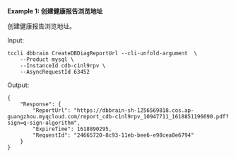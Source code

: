 **Example 1: 创建健康报告浏览地址**

创建健康报告浏览地址。

Input: 

```
tccli dbbrain CreateDBDiagReportUrl --cli-unfold-argument  \
    --Product mysql \
    --InstanceId cdb-c1nl9rpv \
    --AsyncRequestId 63452
```

Output: 
```
{
    "Response": {
        "ReportUrl": "https://dbbrain-sh-1256569818.cos.ap-guangzhou.myqcloud.com/report_cdb-c1nl9rpv_10947711_1618851196690.pdf?sign=q-sign-algorithm",
        "ExpireTime": 1618890295,
        "RequestId": "24665720-8c93-11eb-bee6-e98cea0e6794"
    }
}
```

